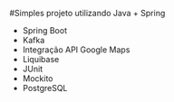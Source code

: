 #Simples projeto utilizando Java + Spring
- Spring Boot
- Kafka
- Integração API Google Maps
- Liquibase
- JUnit 
- Mockito
- PostgreSQL
